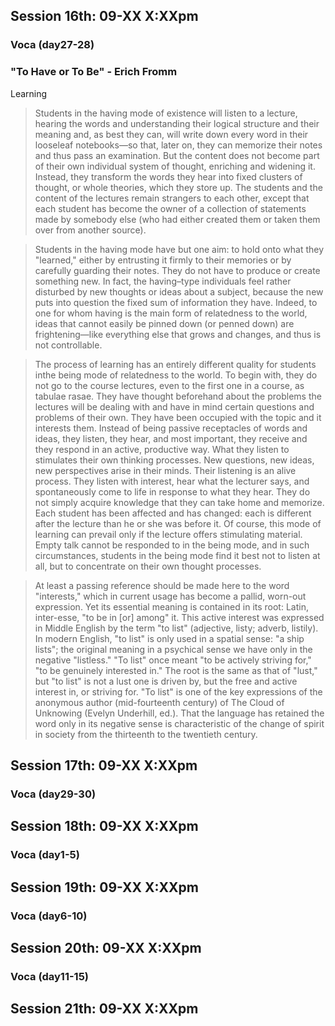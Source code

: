 ## Session 16th: 09-XX X:XXpm

### Voca (day27-28)

### "To Have or To Be" - Erich Fromm

Learning

> Students in the having mode of existence will listen to a lecture, hearing the words and understanding their logical structure and their meaning
and, as best they can, will write down every word in their looseleaf notebooks—so that, later on, they can memorize their notes and thus pass
an examination. But the content does not become part of their own individual system of thought, enriching and widening it. Instead, they
transform the words they hear into fixed clusters of thought, or whole theories, which they store up. The students and the content of the lectures
remain strangers to each other, except that each student has become the owner of a collection of statements made by somebody else (who had
either created them or taken them over from another source). 

> Students in the having mode have but one aim: to hold onto what they "learned," either by entrusting it firmly to their memories or by carefully
guarding their notes. They do not have to produce or create something new. In fact, the having–type individuals feel rather disturbed by new
thoughts or ideas about a subject, because the new puts into question the fixed sum of information they have. Indeed, to one for whom having is the
main form of relatedness to the world, ideas that cannot easily be pinned down (or penned down) are frightening—like everything else that grows
and changes, and thus is not controllable. 

> The process of learning has an entirely different quality for students inthe being mode of relatedness to the world. To begin with, they do not go to the course lectures, even to the first one in a course, as tabulae rasae. They have thought beforehand about the problems the lectures will be dealing with and have in mind certain questions and problems of their own. They have been occupied with the topic and it interests them. Instead of being passive receptacles of words and ideas, they listen, they hear, and most important, they receive and they respond in an active, productive way. What they listen to stimulates their own thinking processes. New questions, new ideas, new perspectives arise in their minds. Their listening is an alive process. They listen with interest, hear what the lecturer says, and spontaneously come to life in response to what they hear. They do not simply acquire knowledge that they can take home and memorize. Each student has been affected and has changed: each is different after the lecture than he or she was before it. Of course, this mode of learning can prevail only if the lecture offers stimulating material. Empty talk cannot be responded to in the being mode, and in such circumstances, students in the being mode find it best not to listen at all, but to concentrate on their own thought processes.

> At least a passing reference should be made here to the word "interests," which in current usage has become a pallid, worn-out expression. Yet its
essential meaning is contained in its root: Latin, inter-esse, "to be in [or]
among" it. This active interest was expressed in Middle English by the term "to list" (adjective, listy; adverb, listily). In modern English, "to list" is only used in a spatial sense: "a ship lists"; the original meaning in a psychical sense we have only in the negative "listless." "To list" once meant "to be actively striving for," "to be genuinely interested in." The root is the same as that of "lust," but "to list" is not a lust one is driven by, but the free and active interest in, or striving for. "To list" is one of the key expressions of the anonymous author (mid-fourteenth century) of The Cloud of Unknowing (Evelyn Underhill, ed.). That the language has retained the word only in its negative sense is characteristic of the change of spirit in society from the thirteenth to the twentieth century.

## Session 17th: 09-XX X:XXpm

### Voca (day29-30)

## Session 18th: 09-XX X:XXpm

### Voca (day1-5)

## Session 19th: 09-XX X:XXpm

### Voca (day6-10)

## Session 20th: 09-XX X:XXpm

### Voca (day11-15)

## Session 21th: 09-XX X:XXpm

